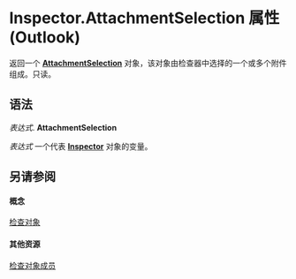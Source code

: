 
# Inspector.AttachmentSelection 属性 (Outlook)

返回一个  **[AttachmentSelection](398cf106-a904-9048-e627-e47aaadf1105.md)** 对象，该对象由检查器中选择的一个或多个附件组成。只读。


## 语法

 _表达式_. **AttachmentSelection**

 _表达式_ 一个代表 **[Inspector](d7384756-669c-0549-1032-c3b864187994.md)** 对象的变量。


## 另请参阅


#### 概念


[检查对象](d7384756-669c-0549-1032-c3b864187994.md)
#### 其他资源


[检查对象成员](acd3e13f-4727-7966-d2a5-a95e4528425c.md)